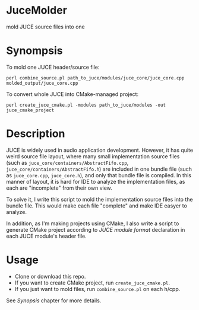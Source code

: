 # JuceMolder
mold JUCE source files into one

# Synompsis

To mold one JUCE header/source file:
```
perl combine_source.pl path_to_juce/modules/juce_core/juce_core.cpp molded_output/juce_core.cpp
```

To convert whole JUCE into CMake-managed project:
```
perl create_juce_cmake.pl -modules path_to_juce/modules -out juce_cmake_project
```

# Description

JUCE is widely used in audio application development. However, it has quite weird source file layout, where many small implementation source files (such as `juce_core/containers/AbstractFifo.cpp`, `juce_core/containers/AbstractFifo.h`) are included in one bundle file (such as `juce_core.cpp`, `juce_core.h`), and only that bundle file is compiled. In this manner of layout, it is hard for IDE to analyze the implementation files, as each are "incomplete" from their own view.

To solve it, I write this script to mold the implementation source files into the bundle file. This would make each file "complete" and make IDE easyer to analyze.

In addition, as I'm making projects using CMake, I also write a script to generate CMake project according to *JUCE module format* declaration in each JUCE module's header file.

# Usage

- Clone or download this repo.
- If you want to create CMake project, run `create_juce_cmake.pl`.
- If you just want to mold files, run `combine_source.pl` on each h/cpp.

See *Synopsis* chapter for more details.